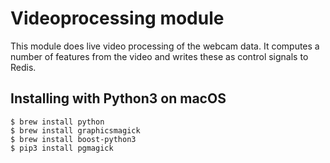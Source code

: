 # Videoprocessing module

This module does live video processing of the webcam data. It computes a number of features from the video and writes these as control signals to Redis.

## Installing with Python3 on macOS

```
$ brew install python
$ brew install graphicsmagick
$ brew install boost-python3
$ pip3 install pgmagick
```
